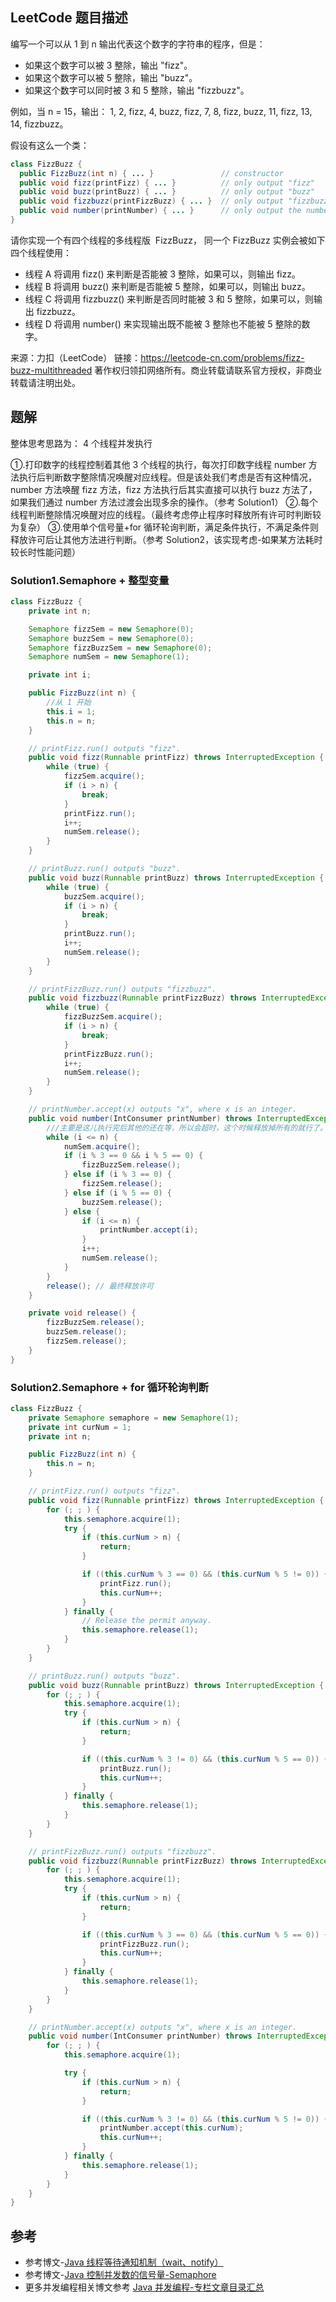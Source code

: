 ## LeetCode 题目描述
编写一个可以从 1 到 n 输出代表这个数字的字符串的程序，但是：

- 如果这个数字可以被 3 整除，输出 "fizz"。
- 如果这个数字可以被 5 整除，输出 "buzz"。
- 如果这个数字可以同时被 3 和 5 整除，输出 "fizzbuzz"。

例如，当 n = 15，输出： 1, 2, fizz, 4, buzz, fizz, 7, 8, fizz, buzz, 11, fizz, 13, 14, fizzbuzz。

假设有这么一个类：
```java
class FizzBuzz {
  public FizzBuzz(int n) { ... }               // constructor
  public void fizz(printFizz) { ... }          // only output "fizz"
  public void buzz(printBuzz) { ... }          // only output "buzz"
  public void fizzbuzz(printFizzBuzz) { ... }  // only output "fizzbuzz"
  public void number(printNumber) { ... }      // only output the numbers
}
```
请你实现一个有四个线程的多线程版  FizzBuzz， 同一个 FizzBuzz 实例会被如下四个线程使用：

- 线程 A 将调用 fizz() 来判断是否能被 3 整除，如果可以，则输出 fizz。
- 线程 B 将调用 buzz() 来判断是否能被 5 整除，如果可以，则输出 buzz。
- 线程 C 将调用 fizzbuzz() 来判断是否同时能被 3 和 5 整除，如果可以，则输出 fizzbuzz。
- 线程 D 将调用 number() 来实现输出既不能被 3 整除也不能被 5 整除的数字。

来源：力扣（LeetCode）
链接：https://leetcode-cn.com/problems/fizz-buzz-multithreaded
著作权归领扣网络所有。商业转载请联系官方授权，非商业转载请注明出处。

## 题解
整体思考思路为：
4 个线程并发执行

①.打印数字的线程控制着其他 3 个线程的执行，每次打印数字线程 number 方法执行后判断数字整除情况唤醒对应线程。但是该处我们考虑是否有这种情况，number 方法唤醒 fizz 方法，fizz 方法执行后其实直接可以执行 buzz 方法了，如果我们通过 number 方法过渡会出现多余的操作。（参考 Solution1）
②.每个线程判断整除情况唤醒对应的线程。（最终考虑停止程序时释放所有许可时判断较为复杂）
③.使用单个信号量+for 循环轮询判断，满足条件执行，不满足条件则释放许可后让其他方法进行判断。（参考 Solution2，该实现考虑-如果某方法耗时较长时性能问题）

### Solution1.Semaphore + 整型变量

```java
class FizzBuzz {
    private int n;

    Semaphore fizzSem = new Semaphore(0);
    Semaphore buzzSem = new Semaphore(0);
    Semaphore fizzBuzzSem = new Semaphore(0);
    Semaphore numSem = new Semaphore(1);

    private int i;

    public FizzBuzz(int n) {
        //从 1 开始
        this.i = 1;
        this.n = n;
    }

    // printFizz.run() outputs "fizz".
    public void fizz(Runnable printFizz) throws InterruptedException {
        while (true) {
            fizzSem.acquire();
            if (i > n) {
                break;
            }
            printFizz.run();
            i++;
            numSem.release();
        }
    }

    // printBuzz.run() outputs "buzz".
    public void buzz(Runnable printBuzz) throws InterruptedException {
        while (true) {
            buzzSem.acquire();
            if (i > n) {
                break;
            }
            printBuzz.run();
            i++;
            numSem.release();
        }
    }

    // printFizzBuzz.run() outputs "fizzbuzz".
    public void fizzbuzz(Runnable printFizzBuzz) throws InterruptedException {
        while (true) {
            fizzBuzzSem.acquire();
            if (i > n) {
                break;
            }
            printFizzBuzz.run();
            i++;
            numSem.release();
        }
    }

    // printNumber.accept(x) outputs "x", where x is an integer.
    public void number(IntConsumer printNumber) throws InterruptedException {
        ///主要是这儿执行完后其他的还在等，所以会超时，这个时候释放掉所有的就行了。
        while (i <= n) {
            numSem.acquire();
            if (i % 3 == 0 && i % 5 == 0) {
                fizzBuzzSem.release();
            } else if (i % 3 == 0) {
                fizzSem.release();
            } else if (i % 5 == 0) {
                buzzSem.release();
            } else {
                if (i <= n) {
                    printNumber.accept(i);
                }
                i++;
                numSem.release();
            }
        }
        release(); // 最终释放许可
    }

    private void release() {
        fizzBuzzSem.release();
        buzzSem.release();
        fizzSem.release();
    }
}
```
### Solution2.Semaphore + for 循环轮询判断

```java
class FizzBuzz {
    private Semaphore semaphore = new Semaphore(1);
    private int curNum = 1;
    private int n;

    public FizzBuzz(int n) {
        this.n = n;
    }

    // printFizz.run() outputs "fizz".
    public void fizz(Runnable printFizz) throws InterruptedException {
        for (; ; ) {
            this.semaphore.acquire(1);
            try {
                if (this.curNum > n) {
                    return;
                }

                if ((this.curNum % 3 == 0) && (this.curNum % 5 != 0)) {
                    printFizz.run();
                    this.curNum++;
                }
            } finally {
                // Release the permit anyway.
                this.semaphore.release(1);
            }
        }
    }

    // printBuzz.run() outputs "buzz".
    public void buzz(Runnable printBuzz) throws InterruptedException {
        for (; ; ) {
            this.semaphore.acquire(1);
            try {
                if (this.curNum > n) {
                    return;
                }

                if ((this.curNum % 3 != 0) && (this.curNum % 5 == 0)) {
                    printBuzz.run();
                    this.curNum++;
                }
            } finally {
                this.semaphore.release(1);
            }
        }
    }

    // printFizzBuzz.run() outputs "fizzbuzz".
    public void fizzbuzz(Runnable printFizzBuzz) throws InterruptedException {
        for (; ; ) {
            this.semaphore.acquire(1);
            try {
                if (this.curNum > n) {
                    return;
                }

                if ((this.curNum % 3 == 0) && (this.curNum % 5 == 0)) {
                    printFizzBuzz.run();
                    this.curNum++;
                }
            } finally {
                this.semaphore.release(1);
            }
        }
    }

    // printNumber.accept(x) outputs "x", where x is an integer.
    public void number(IntConsumer printNumber) throws InterruptedException {
        for (; ; ) {
            this.semaphore.acquire(1);

            try {
                if (this.curNum > n) {
                    return;
                }

                if ((this.curNum % 3 != 0) && (this.curNum % 5 != 0)) {
                    printNumber.accept(this.curNum);
                    this.curNum++;
                }
            } finally {
                this.semaphore.release(1);
            }
        }
    }
}

```

## 参考

- 参考博文-[Java 线程等待通知机制（wait、notify）](https://gourderwa.blog.csdn.net/article/details/103619528)
- 参考博文-[Java 控制并发数的信号量-Semaphore](https://gourderwa.blog.csdn.net/article/details/103726711)
- 更多并发编程相关博文参考 [Java 并发编程-专栏文章目录汇总 ](https://blog.csdn.net/xiaohulunb/article/details/103594468)